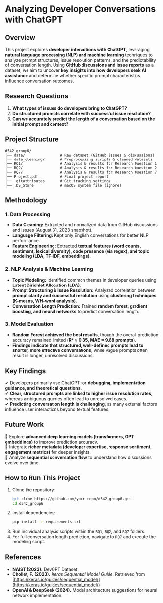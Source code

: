 # **Analyzing Developer Conversations with ChatGPT**  

## **Overview**  
This project explores **developer interactions with ChatGPT**, leveraging **natural language processing (NLP) and machine learning** techniques to analyze prompt structures, issue resolution patterns, and the predictability of conversation length. Using **GitHub discussions and issue reports** as a dataset, we aim to uncover **key insights into how developers seek AI assistance** and determine whether specific prompt characteristics influence conversation outcomes.  

## **Research Questions**  
1. **What types of issues do developers bring to ChatGPT?**  
2. **Do structured prompts correlate with successful issue resolution?**  
3. **Can we accurately predict the length of a conversation based on the initial prompt and context?**  

## **Project Structure**  

```plaintext
d542_group6/
│── data/                # Raw dataset (GitHub issues & discussions)
│── data_cleaning/       # Preprocessing scripts & cleaned datasets
│── RQ1/                 # Analysis & results for Research Question 1
│── RQ2/                 # Analysis & results for Research Question 2
│── RQ7/                 # Analysis & results for Research Question 7
│── Project.pdf          # Final project report
│── .gitattributes       # Git tracking settings
│── .DS_Store            # macOS system file (ignore)
```

## **Methodology**  
### **1. Data Processing**  
- **Data Cleaning:** Extracted and normalized data from GitHub discussions and issues (August 31, 2023 snapshot).  
- **Language Filtering:** Kept only English conversations for better NLP performance.  
- **Feature Engineering:** Extracted **textual features (word counts, sentiment, lexical diversity), code presence (via regex), and topic modeling (LDA, TF-IDF, embeddings)**.  

### **2. NLP Analysis & Machine Learning**  
- **Topic Modeling:** Identified common themes in developer queries using **Latent Dirichlet Allocation (LDA)**.  
- **Prompt Structuring & Issue Resolution:** Analyzed correlation between **prompt clarity and successful resolution** using **clustering techniques (K-means, WH-word analysis)**.  
- **Conversation Length Prediction:** Trained **random forest, gradient boosting, and neural networks** to predict conversation length.  

### **3. Model Evaluation**  
- **Random Forest achieved the best results**, though the overall prediction accuracy remained limited (**R² ≈ 0.35, MAE ≈ 9.68 prompts**).  
- **Findings indicate that structured, well-defined prompts lead to shorter, more effective conversations**, while vague prompts often result in longer, unresolved discussions.  

## **Key Findings**  
✔ Developers primarily use ChatGPT for **debugging, implementation guidance, and theoretical questions**.  
✔ **Clear, structured prompts are linked to higher issue resolution rates**, whereas ambiguous queries often lead to unresolved cases.  
✔ **Predicting conversation length is challenging**, as many external factors influence user interactions beyond textual features.  

## **Future Work**  
🔹 Explore **advanced deep learning models (transformers, GPT embeddings)** to improve prediction accuracy.  
🔹 Integrate **richer metadata (developer expertise, response sentiment, engagement metrics)** for deeper insights.  
🔹 Analyze **sequential conversation flow** to understand how discussions evolve over time.  

## **How to Run This Project**  
1. Clone the repository:  
   ```bash
   git clone https://github.com/your-repo/d542_group6.git
   cd d542_group6
   ```  
2. Install dependencies:  
   ```bash
   pip install -r requirements.txt
   ```  
3. Run individual analysis scripts within the `RQ1`, `RQ2`, and `RQ7` folders.  
4. For full conversation length prediction, navigate to `RQ7` and execute the modeling script.  

## **References**  
- **NAIST (2023).** DevGPT Dataset.  
- **Chollet, F. (2023).** *Keras Sequential Model Guide.* Retrieved from [https://keras.io/guides/sequential_model/](https://keras.io/guides/sequential_model/)  
- **OpenAI & DeepSeek (2024).** Model architecture suggestions for neural network implementation.  

